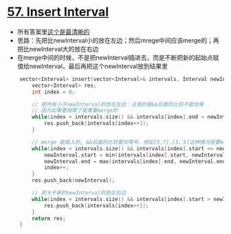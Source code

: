 # [57. Insert Interval](https://leetcode.com/problems/insert-interval/description/)
* 所有答案里[这个是最清晰的](https://leetcode.com/problems/insert-interval/discuss/21669/Easy-and-clean-O(n)-C++-solution)
* 思路：先把比newInterval小的放在左边；然后mrege中间应该merge的；再把比newInterval大的放在右边
* 在merge中间的时候，不是把newInterval插进去，而是不断把新的起始点赋值给newInterval，最后再把这个newInterval放到结果里

```c++
    vector<Interval> insert(vector<Interval>& intervals, Interval newInterval) {
        vector<Interval> res;
        int index = 0;

        // 把所有小于newInterval的放在左边：注意的是&&后面的比较不能加等
        // 因为如果要相等了是需要merge的
        while(index < intervals.size() && intervals[index].end < newInterval.start){
            res.push_back(intervals[index++]);
        }

        // merge 能插入的, &&后面的比较要加等号，例如[5,7],[3，5]这种情况是要merge成[3,7]的
        while(index < intervals.size() && intervals[index].start <= newInterval.end){
            newInterval.start = min(intervals[index].start, newInterval.start);
            newInterval.end = max(intervals[index].end, newInterval.end);
            index++;
        }
        res.push_back(newInterval);

        // 把大于新的newInterval的放在右边
        while(index < intervals.size() && intervals[index].start > newInterval.end){
            res.push_back(intervals[index++]);
        }
        return res;
    }
```
